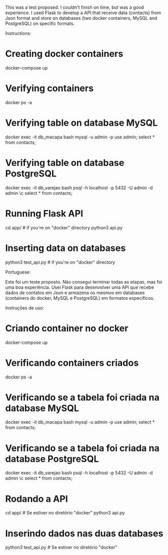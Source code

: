 This was a test proposed. I couldn't finish on time, but was a good experience. 
I used Flask to develop a API that receive data (contacts) from Json format and store on databases (two docker containers, MySQL and PostgreSQL) on specific formats.

Instructions:

# Creating docker containers
docker-compose up

# Verifying containers
docker ps -a

# Verifying table on database MySQL
docker exec -it db_macapa bash
mysql -u admin -p
use admin; 
select * from contacts;

# Verifying table on database PostgreSQL
docker exec -it db_varejao bash
psql -h localhost -p 5432 -U admin -d admin
\c
select * from contacts;

# Running Flask API
cd app/              # if you're on "docker" directory
python3 api.py

# Inserting data on databases
python3 test_api.py  # if you're on "docker" directory



Portuguese:

Este foi um teste proposto. Não consegui terminar todas as etapas, mas foi uma boa experiência. 
Usei Flask para desenvolver uma API que recebe dados de contatos em Json e armazena os mesmos em databases (containers do docker, MySQL e PostgreSQL) em formatos específicos.

Instruções de uso:

# Criando container no docker
docker-compose up

# Verificando containers criados
docker ps -a

# Verificando se a tabela foi criada na database MySQL
docker exec -it db_macapa bash
mysql -u admin -p
use admin; 
select * from contacts;

# Verificando se a tabela foi criada na database PostgreSQL
docker exec -it db_varejao bash
psql -h localhost -p 5432 -U admin -d admin
\c
select * from contacts;

# Rodando a API
cd app/              # Se estiver no diretório "docker"
python3 api.py

# Inserindo dados nas duas databases
python3 test_api.py  # Se estiver no diretório "docker"
